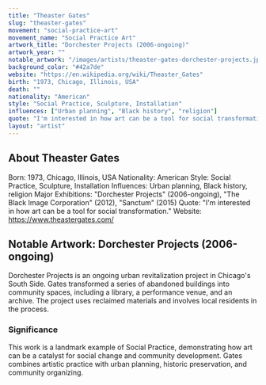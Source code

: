 ```yaml
---
title: "Theaster Gates"
slug: "theaster-gates"
movement: "social-practice-art"
movement_name: "Social Practice Art"
artwork_title: "Dorchester Projects (2006-ongoing)"
artwork_year: ""
notable_artwork: "/images/artists/theaster-gates-dorchester-projects.jpg"
background_color: "#42a7de"
website: "https://en.wikipedia.org/wiki/Theaster_Gates"
birth: "1973, Chicago, Illinois, USA"
death: ""
nationality: "American"
style: "Social Practice, Sculpture, Installation"
influences: ["Urban planning", "Black history", "religion"]
quote: "I'm interested in how art can be a tool for social transformation."
layout: "artist"
---
```


## About Theaster Gates

Born: 1973, Chicago, Illinois, USA Nationality: American Style: Social Practice, Sculpture, Installation Influences: Urban planning, Black history, religion Major Exhibitions: "Dorchester Projects" (2006-ongoing), "The Black Image Corporation" (2012), "Sanctum" (2015) Quote: "I'm interested in how art can be a tool for social transformation." Website: https://www.theastergates.com/

## Notable Artwork: Dorchester Projects (2006-ongoing)

Dorchester Projects is an ongoing urban revitalization project in Chicago's South Side. Gates transformed a series of abandoned buildings into community spaces, including a library, a performance venue, and an archive. The project uses reclaimed materials and involves local residents in the process.

### Significance

This work is a landmark example of Social Practice, demonstrating how art can be a catalyst for social change and community development. Gates combines artistic practice with urban planning, historic preservation, and community organizing.
